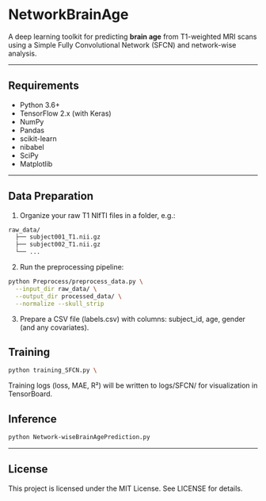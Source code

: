 # NetworkBrainAge

A deep learning toolkit for predicting **brain age** from T1-weighted MRI scans using a Simple Fully Convolutional Network (SFCN) and network-wise analysis.

---

## Requirements

- Python 3.6+  
- TensorFlow 2.x (with Keras)  
- NumPy  
- Pandas  
- scikit-learn  
- nibabel  
- SciPy  
- Matplotlib  
---

## Data Preparation
1.	Organize your raw T1 NIfTI files in a folder, e.g.:
```bash
raw_data/
  ├── subject001_T1.nii.gz
  ├── subject002_T1.nii.gz
  └── ...
```
2. Run the preprocessing pipeline:
```bash
python Preprocess/preprocess_data.py \
  --input_dir raw_data/ \
  --output_dir processed_data/ \
  --normalize --skull_strip
```
3. Prepare a CSV file (labels.csv) with columns: subject_id, age, gender (and any covariates).

## Training
```bash
python training_SFCN.py \
```
Training logs (loss, MAE, R²) will be written to logs/SFCN/ for visualization in TensorBoard.

## Inference
```bash
python Network-wiseBrainAgePrediction.py
```
---
## License

This project is licensed under the MIT License. See LICENSE for details.
